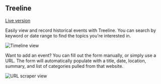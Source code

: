 ## Treeline

[Live version](http://tree-line.herokuapp.com/)

Easily view and record historical events with Treeline. You can search by keyword or date range to find the topics you're interested in.

![Timeline view](/public/screenshot1.png)

Want to add an event? You can fill out the form manually, or simply use a URL. The form will automatically populate with a title, date, location, summary, and list of categories pulled from that website.

![URL scraper view](/public/screenshot2.png)